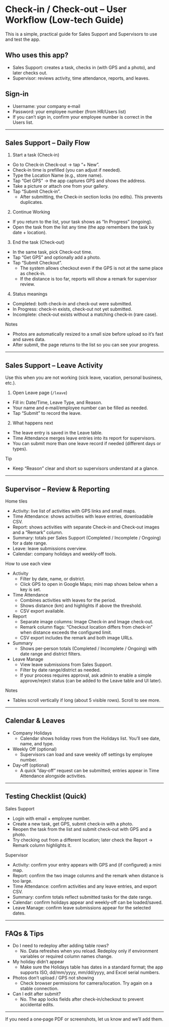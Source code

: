 # Check‑in / Check‑out – User Workflow (Low‑tech Guide)

This is a simple, practical guide for Sales Support and Supervisors to use and test the app.

## Who uses this app?

- Sales Support: creates a task, checks in (with GPS and a photo), and later checks out.
- Supervisor: reviews activity, time attendance, reports, and leaves.

## Sign‑in

- Username: your company e‑mail
- Password: your employee number (from HR/Users list)
- If you can’t sign in, confirm your employee number is correct in the Users list.

---

## Sales Support – Daily Flow

1) Start a task (Check‑in)
- Go to Check‑in Check‑out → tap “+ New”.
- Check‑in time is prefilled (you can adjust if needed).
- Type the Location Name (e.g., store name).
- Tap “Get GPS” → the app captures GPS and shows the address.
- Take a picture or attach one from your gallery.
- Tap “Submit Check‑in”.
  - After submitting, the Check‑in section locks (no edits). This prevents duplicates.

2) Continue Working
- If you return to the list, your task shows as “In Progress” (ongoing).
- Open the task from the list any time (the app remembers the task by date + location).

3) End the task (Check‑out)
- In the same task, pick Check‑out time.
- Tap “Get GPS” and optionally add a photo.
- Tap “Submit Checkout”.
  - The system allows checkout even if the GPS is not at the same place as check‑in.
  - If the distance is too far, reports will show a remark for supervisor review.

4) Status meanings
- Completed: both check‑in and check‑out were submitted.
- In Progress: check‑in exists, check‑out not yet submitted.
- Incomplete: check‑out exists without a matching check‑in (rare case).

Notes
- Photos are automatically resized to a small size before upload so it’s fast and saves data.
- After submit, the page returns to the list so you can see your progress.

---

## Sales Support – Leave Activity

Use this when you are not working (sick leave, vacation, personal business, etc.).

1) Open Leave page (`/leave`)
- Fill in: Date/Time, Leave Type, and Reason.
- Your name and e‑mail/employee number can be filled as needed.
- Tap “Submit” to record the leave.

2) What happens next
- The leave entry is saved in the Leave table.
- Time Attendance merges leave entries into its report for supervisors.
- You can submit more than one leave record if needed (different days or types).

Tip
- Keep “Reason” clear and short so supervisors understand at a glance.

---

## Supervisor – Review & Reporting

Home tiles
- Activity: live list of activities with GPS links and small maps.
- Time Attendance: shows activities with leave entries, downloadable CSV.
- Report: shows activities with separate Check‑in and Check‑out images and a “Remark” column.
- Summary: totals per Sales Support (Completed / Incomplete / Ongoing) for a date range.
- Leave: leave submissions overview.
- Calendar: company holidays and weekly‑off tools.

How to use each view
- Activity
  - Filter by date, name, or district.
  - Click GPS to open in Google Maps; mini map shows below when a key is set.
- Time Attendance
  - Combines activities with leaves for the period.
  - Shows distance (km) and highlights if above the threshold.
  - CSV export available.
- Report
  - Separate image columns: Image Check‑in and Image check‑out.
  - Remark column flags: “Checkout location differs from check‑in” when distance exceeds the configured limit.
  - CSV export includes the remark and both image URLs.
- Summary
  - Shows per‑person totals (Completed / Incomplete / Ongoing) with date range and district filters.
- Leave Manage
  - View leave submissions from Sales Support.
  - Filter by date range/district as needed.
  - If your process requires approval, ask admin to enable a simple approve/reject status (can be added to the Leave table and UI later).

Notes
- Tables scroll vertically if long (about 5 visible rows). Scroll to see more.

---

## Calendar & Leaves

- Company Holidays
  - Calendar shows holiday rows from the Holidays list. You’ll see date, name, and type.
- Weekly Off (optional)
  - Supervisors can load and save weekly off settings by employee number.
- Day‑off (optional)
  - A quick “day‑off” request can be submitted; entries appear in Time Attendance alongside activities.

---

## Testing Checklist (Quick)

Sales Support
- Login with email + employee number.
- Create a new task, get GPS, submit check‑in with a photo.
- Reopen the task from the list and submit check‑out with GPS and a photo.
- Try checking out from a different location; later check the Report → Remark column highlights it.

Supervisor
- Activity: confirm your entry appears with GPS and (if configured) a mini map.
- Report: confirm the two image columns and the remark when distance is too large.
- Time Attendance: confirm activities and any leave entries, and export CSV.
- Summary: confirm totals reflect submitted tasks for the date range.
- Calendar: confirm holidays appear and weekly‑off can be loaded/saved.
- Leave Manage: confirm leave submissions appear for the selected dates.

---

## FAQs & Tips

- Do I need to redeploy after adding table rows?
  - No. Data refreshes when you reload. Redeploy only if environment variables or required column names change.
- My holiday didn’t appear
  - Make sure the Holidays table has dates in a standard format; the app supports ISO, dd/mm/yyyy, mm/dd/yyyy, and Excel serial numbers.
- Photos don’t upload / GPS not showing
  - Check browser permissions for camera/location. Try again on a stable connection.
- Can I edit after submit?
  - No. The app locks fields after check‑in/checkout to prevent accidental edits.

---

If you need a one‑page PDF or screenshots, let us know and we’ll add them.
